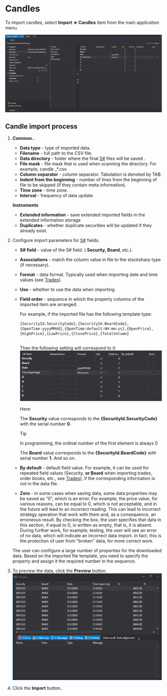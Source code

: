 # Candles

To import candles, select **Import \=\> Candles** item from the main application menu.

![hydra import candles](../images/hydra_import_candles.png)

## Candle import process

1. **Common.**.
   - **Data type** \- type of imported data.
   - **Filename** \- full path to the CSV file.
   - **Data directory** \- folder where the final [S\#](StockSharpAbout.md) files will be saved .
   - **File mask** \- file mask that is used when scanning the directory. For example, candle \_\*.csv.
   - **Column separator** \- column separator. Tabulation is denoted by TAB.
   - **Indent from the beginning** \- number of lines from the beginning of file to be skipped (if they contain meta information).
   - **Time zone** \- time zone.
   - **Interval** \- frequency of data update.

   **Instruments**
   - **Extended information** \- save extended imported fields in the extended information storage
   - **Duplicates** \- whether duplicate securities will be updated if they already exist.
2. Configure import parameters for [S\#](StockSharpAbout.md) fields.
   - **S\# field** \- value of the S\# field. ( **Security, Board**, etc.).
   - **Associations** \- match the column value in file to the stocksharp type (if necessary).
   - **Format** \- data format. Typically used when importing date and time values (see [Trades](HydraImportTrades.md)).
   - **Use** \- whether to use the data when importing.
   - **Field order** \- sequence in which the property columns of the imported item are arranged.

     For example, if the imported file has the following template type: 

     ```none
     {SecurityId.SecurityCode},{SecurityId.BoardCode},{OpenTime:yyyyMMdd},{OpenTime:default:HH:mm:ss},{OpenPrice},{HighPrice},{LowPrice},{ClosePrice},{TotalVolume}
     	  				
     ```

     Then the following setting will correspond to it:![hydra import prop candles](../images/hydra_import_prop_candles.png)

     Here:

     The **Security** value corresponds to the **{SecurityId.SecurityCode}** with the serial number **0**. 

     > [!TIP]
     > In programming, the ordinal number of the first element is always 0

     The **Board** value corresponds to the **{SecurityId.BoardCode}** with serial number **1**. And so on. 
   - **By default** \- default field value. For example, it can be used for repeated field values (Security, **or Board** when importing trades, order books, etc., see [Trades](HydraImportTrades.md)), if the corresponding information is not in the data file.
   - **Zero** \- in some cases when saving data, some data properties may be saved as "0", which is an error. For example, the price value, for various reasons, can be equal to 0, which is not acceptable, and in the future will lead to an incorrect reading. This can lead to incorrect strategy operation that work with them and, as a consequence, an erroneous result. By checking the box, the user specifies that data in this section, if equal to 0, is written as empty, that is, it is absent. During further work, for example, testing, the user will see an error of no data, which will indicate an incorrect data import. In fact, this is the protection of user from "broken" data, for more correct work. 

   The user can configure a large number of properties for the downloaded data. Based on the imported file template, you need to specify the property and assign it the required number in the sequence.
3. To preview the data, click the **Preview** button.![hydra import preview candles](../images/hydra_import_preview_candles.png)
4. Click the **Import** button..
